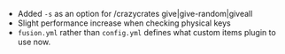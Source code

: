 - Added `-s` as an option for /crazycrates give|give-random|giveall
- Slight performance increase when checking physical keys
- `fusion.yml` rather than `config.yml` defines what custom items plugin to use now.